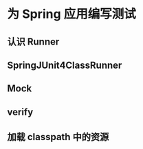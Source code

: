 # 为 Spring 应用编写测试



## 认识 Runner

## SpringJUnit4ClassRunner

## Mock

## verify

## 加载 classpath 中的资源 